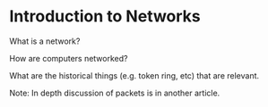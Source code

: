 # Introduction to Networks

What is a network?

How are computers networked?

What are the historical things (e.g. token ring, etc) that are relevant.

Note: In depth discussion of packets is in another article.
